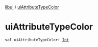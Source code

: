 [libui](index.md) / [uiAttributeTypeColor](./ui-attribute-type-color.md)

# uiAttributeTypeColor

`val uiAttributeTypeColor: `[`Int`](https://kotlinlang.org/api/latest/jvm/stdlib/kotlin/-int/index.html)